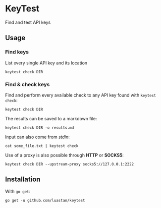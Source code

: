 # KeyTest

Find and test API keys


## Usage


### Find keys

List every single API key and its location
```shell
keytest check DIR
```


### Find & check keys


Find and perform every available check to any API key found with `keytest check`:
```shell
keytest check DIR
```

The results can be saved to a markdown file:

```shell
keytest check DIR -o results.md
```

Input can also come from _stdin_:

```shell
cat some_file.txt | keytest check
```

Use of a proxy is also possible through **HTTP** or **SOCKS5**:
```shell
keytest check DIR --upstream-proxy socks5://127.0.0.1:2222
```


## Installation

With `go get`:

```shell
go get -u github.com/luastan/keytest
```